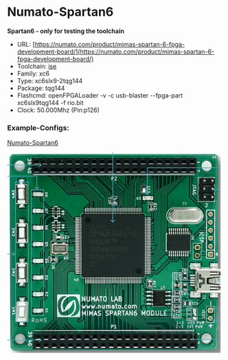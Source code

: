 # Numato-Spartan6
**Spartan6 - only for testing the toolchain**

* URL: [https://numato.com/product/mimas-spartan-6-fpga-development-board/](https://numato.com/product/mimas-spartan-6-fpga-development-board/)
* Toolchain: [ise](../../generator/toolchains/ise/README.md)
* Family: xc6
* Type: xc6slx9-2tqg144
* Package: tqg144
* Flashcmd: openFPGALoader -v -c usb-blaster --fpga-part xc6slx9tqg144 -f rio.bit
* Clock: 50.000Mhz (Pin:p126)

### Example-Configs:
[Numato-Spartan6](../configs/Numato-Spartan6)

![board.png](board.png)

